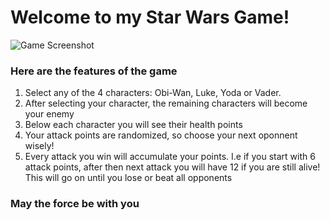 # Welcome to my Star Wars Game!
![Game Screenshot](/images/forReadme.jpeg)


### Here are the features of the game

1. Select any of the 4 characters: Obi-Wan, Luke, Yoda or Vader.
2. After selecting your character, the remaining characters will become your enemy
3. Below each character you will see their health points
4. Your attack points are randomized, so choose your next oponnent wisely!
5. Every attack you win will accumulate your points. I.e if you start with 6 attack points, after then next attack you will have 12 if you are still alive! This will go on until you lose or beat all opponents


### May the force be with you




